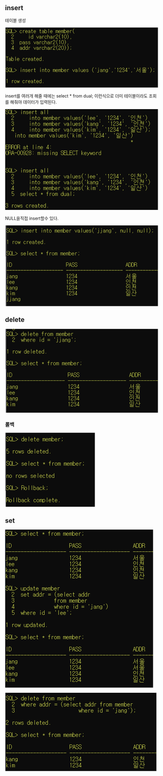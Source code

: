 ## insert

테이블 생성 

![image-20191220174903857](images/image-20191220174903857.png)



insert를 여러개 해줄 때에는 select * from dual; 이런식으로 더미 테이블이라도 조회를 해줘야 데이터가 입력된다. 

![image-20191220173411194](images/image-20191220173411194.png)







NULL을직접 insert할수 있다. 

![image-20191220174454048](images/image-20191220174454048.png)



## delete

![image-20191220174800651](images/image-20191220174800651.png)



### 롤백

![image-20191220174743457](images/image-20191220174743457.png)



## set





![image-20191220174414996](images/image-20191220174414996.png)





![image-20191220174638857](images/image-20191220174638857.png)